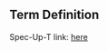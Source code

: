 ## Term Definition

Spec-Up-T link: <a href='https://weboftrust.github.io/WOT-terms/docs/glossary/RID'>here</a>
